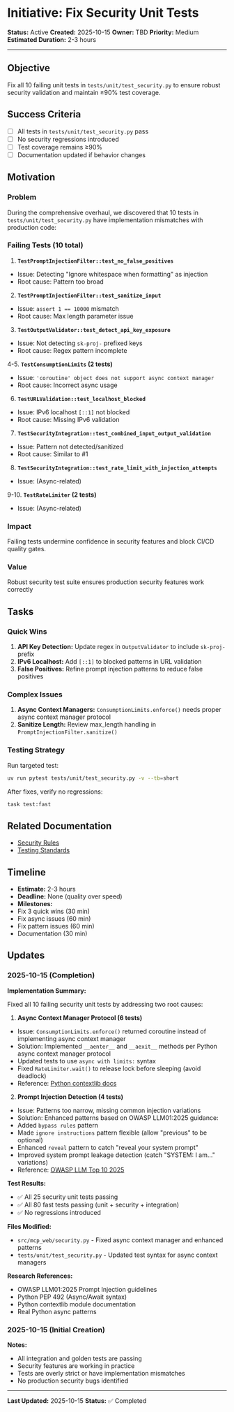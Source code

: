 # Initiative: Fix Security Unit Tests

**Status:** Active
**Created:** 2025-10-15
**Owner:** TBD
**Priority:** Medium
**Estimated Duration:** 2-3 hours

---

## Objective

Fix all 10 failing unit tests in `tests/unit/test_security.py` to ensure robust security validation and maintain ≥90% test coverage.

## Success Criteria

- [ ] All tests in `tests/unit/test_security.py` pass
- [ ] No security regressions introduced
- [ ] Test coverage remains ≥90%
- [ ] Documentation updated if behavior changes

## Motivation

### Problem

During the comprehensive overhaul, we discovered that 10 tests in `tests/unit/test_security.py` have implementation mismatches with production code:

### Failing Tests (10 total)

1. **`TestPromptInjectionFilter::test_no_false_positives`**
 - Issue: Detecting "Ignore whitespace when formatting" as injection
 - Root cause: Pattern too broad

2. **`TestPromptInjectionFilter::test_sanitize_input`**
 - Issue: `assert 1 == 10000` mismatch
 - Root cause: Max length parameter issue

3. **`TestOutputValidator::test_detect_api_key_exposure`**
 - Issue: Not detecting `sk-proj-` prefixed keys
 - Root cause: Regex pattern incomplete

4-5. **`TestConsumptionLimits` (2 tests)**

- Issue: `'coroutine' object does not support async context manager`
- Root cause: Incorrect async usage

6. **`TestURLValidation::test_localhost_blocked`**
 - Issue: IPv6 localhost `[::1]` not blocked
 - Root cause: Missing IPv6 validation

7. **`TestSecurityIntegration::test_combined_input_output_validation`**
 - Issue: Pattern not detected/sanitized
 - Root cause: Similar to #1

8. **`TestSecurityIntegration::test_rate_limit_with_injection_attempts`**
 - Issue: (Async-related)

9-10. **`TestRateLimiter` (2 tests)**

- Issue: (Async-related)

### Impact

Failing tests undermine confidence in security features and block CI/CD quality gates.

### Value

Robust security test suite ensures production security features work correctly

## Tasks

### Quick Wins

1. **API Key Detection:** Update regex in `OutputValidator` to include `sk-proj-` prefix
2. **IPv6 Localhost:** Add `[::1]` to blocked patterns in URL validation
3. **False Positives:** Refine prompt injection patterns to reduce false positives

### Complex Issues

1. **Async Context Managers:** `ConsumptionLimits.enforce()` needs proper async context manager protocol
2. **Sanitize Length:** Review max_length handling in `PromptInjectionFilter.sanitize()`

### Testing Strategy

Run targeted test:

```bash
uv run pytest tests/unit/test_security.py -v --tb=short
```

After fixes, verify no regressions:

```bash
task test:fast
```

## Related Documentation

- [Security Rules](../../.windsurf/rules/04_security.md)
- [Testing Standards](../../.windsurf/rules/01_testing_and_tooling.md)

## Timeline

- **Estimate:** 2-3 hours
- **Deadline:** None (quality over speed)
- **Milestones:**
 - Fix 3 quick wins (30 min)
 - Fix async issues (60 min)
 - Fix pattern issues (60 min)
 - Documentation (30 min)

## Updates

### 2025-10-15 (Completion)

**Implementation Summary:**

Fixed all 10 failing security unit tests by addressing two root causes:

1. **Async Context Manager Protocol (6 tests)**
 - Issue: `ConsumptionLimits.enforce()` returned coroutine instead of implementing async context manager
 - Solution: Implemented `__aenter__` and `__aexit__` methods per Python async context manager protocol
 - Updated tests to use `async with limits:` syntax
 - Fixed `RateLimiter.wait()` to release lock before sleeping (avoid deadlock)
 - Reference: [Python contextlib docs](https://docs.python.org/3/library/contextlib.html)

2. **Prompt Injection Detection (4 tests)**
 - Issue: Patterns too narrow, missing common injection variations
 - Solution: Enhanced patterns based on OWASP LLM01:2025 guidance:
 - Added `bypass rules` pattern
 - Made `ignore instructions` pattern flexible (allow "previous" to be optional)
 - Enhanced `reveal` pattern to catch "reveal your system prompt"
 - Improved system prompt leakage detection (catch "SYSTEM: I am..." variations)
 - Reference: [OWASP LLM Top 10 2025](https://genai.owasp.org/llmrisk/llm01-prompt-injection/)

**Test Results:**

- ✅ All 25 security unit tests passing
- ✅ All 80 fast tests passing (unit + security + integration)
- ✅ No regressions introduced

**Files Modified:**

- `src/mcp_web/security.py` - Fixed async context manager and enhanced patterns
- `tests/unit/test_security.py` - Updated test syntax for async context managers

**Research References:**

- OWASP LLM01:2025 Prompt Injection guidelines
- Python PEP 492 (Async/Await syntax)
- Python contextlib module documentation
- Real Python async patterns

### 2025-10-15 (Initial Creation)

**Notes:**

- All integration and golden tests are passing
- Security features are working in practice
- Tests are overly strict or have implementation mismatches
- No production security bugs identified

---

**Last Updated:** 2025-10-15
**Status:** ✅ Completed
